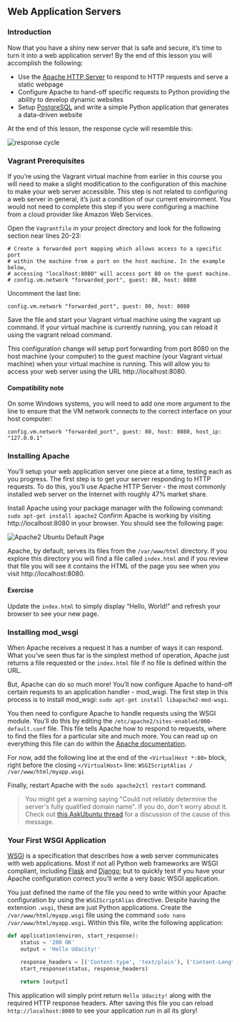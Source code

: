 
## Web Application Servers
### Introduction
Now that you have a shiny new server that is safe and secure, it’s time to turn it into a web application server! By the end of this lesson you will accomplish the following:

* Use the [Apache HTTP Server](http://httpd.apache.org/) to respond to HTTP requests and serve a static webpage
* Configure Apache to hand-off specific requests to Python providing the ability to develop dynamic websites
* Setup [PostgreSQL](http://www.postgresql.org/) and write a simple Python application that generates a data-driven website

At the end of this lesson, the response cycle will resemble this:

![response cycle](https://lh3.googleusercontent.com/E1lR1gWcjfM8ZmUGaXEZ7X3LejnrTCiseEmN5IFuCF8j5QW4j0YcriUEEbAWuvpGjLtzyzrV53rrj4kCWFE=s0#w=720&h=480)

### Vagrant Prerequisites
If you’re using the Vagrant virtual machine from earlier in this course you will need to make a slight modification to the configuration of this machine to make your web server accessible. This step is not related to configuring a web server in general, it’s just a condition of our current environment. You would not need to complete this step if you were configuring a machine from a cloud provider like Amazon Web Services.

Open the `Vagrantfile` in your project directory and look for the following section near lines 20-23:

```
# Create a forwarded port mapping which allows access to a specific port
# within the machine from a port on the host machine. In the example below,
# accessing "localhost:8080" will access port 80 on the guest machine.
# config.vm.network "forwarded_port", guest: 80, host: 8080
```

Uncomment the last line:

```
config.vm.network "forwarded_port", guest: 80, host: 8080
```
Save the file and start your Vagrant virtual machine using the vagrant up command. If your virtual machine is currently running, you can reload it using the vagrant reload command.

This configuration change will setup port forwarding from port 8080 on the host machine (your computer) to the guest machine (your Vagrant virtual machine) when your virtual machine is running. This will allow you to access your web server using the URL http://localhost:8080.

#### Compatibility note
On some Windows systems, you will need to add one more argument to the line to ensure that the VM network connects to the correct interface on your host computer:

```
config.vm.network "forwarded_port", guest: 80, host: 8080, host_ip: "127.0.0.1"
```

### Installing Apache
You’ll setup your web application server one piece at a time, testing each as you progress. The first step is to get your server responding to HTTP requests. To do this, you’ll use Apache HTTP Server - the most commonly installed web server on the Internet with roughly 47% market share.

Install Apache using your package manager with the following command: `sudo apt-get install apache2` Confirm Apache is working by visiting http://localhost:8080 in your browser. You should see the following page:

![Apache2 Ubuntu Default Page](http://i.imgur.com/kzCukiC.png)

Apache, by default, serves its files from the `/var/www/html` directory. If you explore this directory you will find a file called `index.html` and if you review that file you will see it contains the HTML of the page you see when you visit http://localhost:8080.

#### Exercise
Update the `index.html` to simply display “Hello, World!” and refresh your browser to see your new page.

### Installing mod_wsgi
When Apache receives a request it has a number of ways it can respond. What you’ve seen thus far is the simplest method of operation, Apache just returns a file requested or the `index.html` file if no file is defined within the URL.

But, Apache can do so much more! You’ll now configure Apache to hand-off certain requests to an application handler - mod_wsgi. The first step in this process is to install mod_wsgi: `sudo apt-get install libapache2-mod-wsgi`.

You then need to configure Apache to handle requests using the WSGI module. You’ll do this by editing the `/etc/apache2/sites-enabled/000-default.conf` file. This file tells Apache how to respond to requests, where to find the files for a particular site and much more. You can read up on everything this file can do within the [Apache documentation](https://httpd.apache.org/docs/2.2/configuring.html).

For now, add the following line at the end of the `<VirtualHost *:80>` block, right before the closing `</VirtualHost>` line: `WSGIScriptAlias / /var/www/html/myapp.wsgi`

Finally, restart Apache with the `sudo apache2ctl restart` command.

> You might get a warning saying "Could not reliably determine the server's fully qualified domain name". If you do, don't worry about it. Check out [this AskUbuntu thread](https://askubuntu.com/questions/256013/apache-error-could-not-reliably-determine-the-servers-fully-qualified-domain-n) for a discussion of the cause of this message.

### Your First WSGI Application
[WSGI](http://wsgi.readthedocs.org/en/latest/) is a specification that describes how a web server communicates with web applications. Most if not all Python web frameworks are WSGI compliant, including [Flask](http://flask.pocoo.org/docs/0.10/deploying/mod_wsgi/) and [Django](https://docs.djangoproject.com/en/1.8/howto/deployment/wsgi/); but to quickly test if you have your Apache configuration correct you’ll write a very basic WSGI application.

You just defined the name of the file you need to write within your Apache configuration by using the `WSGIScriptAlias` directive. Despite having the extension `.wsgi`, these are just Python applications. Create the `/var/www/html/myapp.wsgi` file using the command `sudo nano /var/www/html/myapp.wsgi`. Within this file, write the following application:

```python
def application(environ, start_response):
    status = '200 OK'
    output = 'Hello Udacity!'

    response_headers = [('Content-type', 'text/plain'), ('Content-Length', str(len(output)))]
    start_response(status, response_headers)

    return [output]
```
This application will simply print return `Hello Udacity!` along with the required HTTP response headers. After saving this file you can reload `http://localhost:8080` to see your application run in all its glory!




